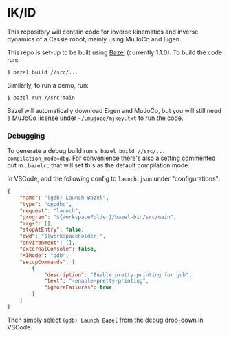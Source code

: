 # IK/ID
This repository will contain code for inverse kinematics and inverse dynamics of a Cassie robot, mainly using MuJoCo and Eigen.

This repo is set-up to be built using [Bazel](https://docs.bazel.build/versions/master/install.html) (currently 1.1.0). To build the code run:

```
$ bazel build //src/...
```

Similarly, to run a demo, run:

```
$ bazel run //src:main
```

Bazel will automatically download Eigen and MuJoCo, but you will still need a MuJoCo license under ```~/.mujoco/mjkey.txt``` to run the code.

### Debugging
To generate a debug build run ```$ bazel build //src/... compilation_mode=dbg```. For convenience there's also a setting commented out in ```.bazelrc``` that will set this as the default compilation mode.

In VSCode, add the following config to ```launch.json``` under "configurations":

```json
{
    "name": "(gdb) Launch Bazel",
    "type": "cppdbg",
    "request": "launch",
    "program": "${workspaceFolder}/bazel-bin/src/main",
    "args": [],
    "stopAtEntry": false,
    "cwd": "${workspaceFolder}",
    "environment": [],
    "externalConsole": false,
    "MIMode": "gdb",
    "setupCommands": [
        {
            "description": "Enable pretty-printing for gdb",
            "text": "-enable-pretty-printing",
            "ignoreFailures": true
        }
    ]
}
```

Then simply select ```(gdb) Launch Bazel``` from the debug drop-down in VSCode.

